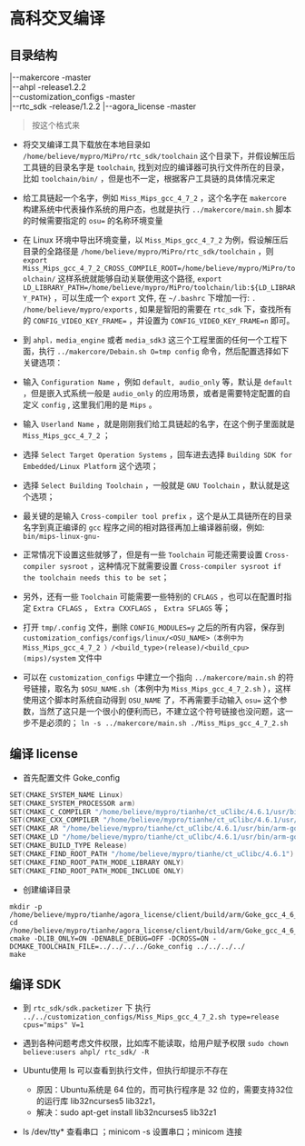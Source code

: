 # 高科交叉编译

## 目录结构
|--makercore -master\
|--ahpl      -release1.2.2\
|--customization_configs -master\
|--rtc_sdk   -release/1.2.2
|--agora_license -master

>按这个格式来

* 将交叉编译工具下载放在本地目录如 `/home/believe/mypro/MiPro/rtc_sdk/toolchain` 这个目录下，并假设解压后工具链的目录名字是 `toolchain`, 找到对应的编译器可执行文件所在的目录，比如 `toolchain/bin/` ，但是也不一定，根据客户工具链的具体情况来定

* 给工具链起一个名字，例如 `Miss_Mips_gcc_4_7_2` ，这个名字在 `makercore` 构建系统中代表操作系统的用户态，也就是执行 `../makercore/main.sh` 脚本的时候需要指定的 `osu=` 的名称环境变量

* 在 Linux 环境中导出环境变量，以 `Miss_Mips_gcc_4_7_2` 为例，假设解压后目录的全路径是 `/home/believe/mypro/MiPro/rtc_sdk/toolchain` ，则 `export Miss_Mips_gcc_4_7_2_CROSS_COMPILE_ROOT=/home/believe/mypro/MiPro/toolchain/` 这样系统就能够自动关联使用这个路径, `export LD_LIBRARY_PATH=/home/believe/mypro/MiPro/toolchain/lib:${LD_LIBRARY_PATH}` ，可以生成一个 `export` 文件, 在 `~/.bashrc` 下增加一行: `. /home/believe/mypro/exports` , 如果是智阳的需要在 `rtc_sdk` 下，查找所有的 `CONFIG_VIDEO_KEY_FRAME=` ，并设置为 `CONFIG_VIDEO_KEY_FRAME=n` 即可。

* 到 `ahpl，media_engine` 或者 `media_sdk3` 这三个工程里面的任何一个工程下面，执行 `../makercore/Debain.sh O=tmp config` 命令，然后配置选择如下关键选项：

 * 输入 `Configuration Name` ，例如 `default, audio_only` 等，默认是 `default` ，但是嵌入式系统一般是 `audio_only` 的应用场景，或者是需要特定配置的自定义 `config` , 这里我们用的是 `Mips` 。

 * 输入 `Userland Name` ，就是刚刚我们给工具链起的名字，在这个例子里面就是 `Miss_Mips_gcc_4_7_2` ；

 * 选择 `Select Target Operation Systems` ，回车进去选择 `Building SDK for Embedded/Linux Platform` 这个选项；

 * 选择 `Select Building Toolchain` ，一般就是 `GNU Toolchain` ，默认就是这个选项；

 * 最关键的是输入 `Cross-compiler tool prefix` ，这个是从工具链所在的目录名字到真正编译的 `gcc` 程序之间的相对路径再加上编译器前缀，例如: `bin/mips-linux-gnu-`

 * 正常情况下设置这些就够了，但是有一些 `Toolchain` 可能还需要设置 `Cross-compiler sysroot` ，这种情况下就需要设置 `Cross-compiler sysroot if the toolchain needs this to be set`；

 * 另外，还有一些 `Toolchain` 可能需要一些特别的 `CFLAGS` ，也可以在配置时指定 `Extra CFLAGS` ， `Extra CXXFLAGS` ， `Extra SFLAGS` 等；

* 打开 `tmp/.config` 文件，删除 `CONFIG_MODULES=y` 之后的所有内容，保存到 `customization_configs/configs/linux/<OSU_NAME>（本例中为 Miss_Mips_gcc_4_7_2 ）/<build_type>(release)/<build_cpu>(mips)/system` 文件中

* 可以在 `customization_configs` 中建立一个指向 `../makercore/main.sh` 的符号链接，取名为 `$OSU_NAME.sh`（本例中为 `Miss_Mips_gcc_4_7_2.sh` ），这样使用这个脚本时系统自动得到 `OSU_NAME` 了，不再需要手动输入 `osu=` 这个参数，当然了这只是一个很小的便利而已，不建立这个符号链接也没问题，这一步不是必须的；
`ln -s ../makercore/main.sh ./Miss_Mips_gcc_4_7_2.sh`

## 编译 license
* 首先配置文件 Goke_config
```Cpp
SET(CMAKE_SYSTEM_NAME Linux)
SET(CMAKE_SYSTEM_PROCESSOR arm)
SET(CMAKE_C_COMPILER "/home/believe/mypro/tianhe/ct_uClibc/4.6.1/usr/bin/arm-goke-linux-uclibcgnueabi-gcc")
SET(CMAKE_CXX_COMPILER "/home/believe/mypro/tianhe/ct_uClibc/4.6.1/usr/bin/arm-goke-linux-uclibcgnueabi-g++")
SET(CMAKE_AR "/home/believe/mypro/tianhe/ct_uClibc/4.6.1/usr/bin/arm-goke-linux-uclibcgnueabi-ar" CACHE FILEPATH "Archiver")
SET(CMAKE_LD "/home/believe/mypro/tianhe/ct_uClibc/4.6.1/usr/bin/arm-goke-linux-uclibcgnueabi-ld")
SET(CMAKE_BUILD_TYPE Release)
SET(CMAKE_FIND_ROOT_PATH "/home/believe/mypro/tianhe/ct_uClibc/4.6.1")
SET(CMAKE_FIND_ROOT_PATH_MODE_LIBRARY ONLY)
SET(CMAKE_FIND_ROOT_PATH_MODE_INCLUDE ONLY)
```

* 创建编译目录
```shell
mkdir -p /home/believe/mypro/tianhe/agora_license/client/build/arm/Goke_gcc_4_6_1/release
cd /home/believe/mypro/tianhe/agora_license/client/build/arm/Goke_gcc_4_6_1/release
cmake -DLIB_ONLY=ON -DENABLE_DEBUG=OFF -DCROSS=ON -DCMAKE_TOOLCHAIN_FILE=../../../../Goke_config ../../../../
make
```

## 编译 SDK
* 到 `rtc_sdk/sdk.packetizer` 下 执行 `../../customization_configs/Miss_Mips_gcc_4_7_2.sh type=release cpus="mips" V=1`

* 遇到各种问题考虑文件权限，比如库不能读取，给用户赋予权限 `sudo chown believe:users ahpl/ rtc_sdk/ -R`

* Ubuntu使用 ls 可以查看到执行文件，但执行却提示不存在
  * 原因：Ubuntu系统是 64 位的，而可执行程序是 32 位的，需要支持32位的运行库 lib32ncurses5 lib32z1，
  * 解决：sudo apt-get install lib32ncurses5 lib32z1

* ls /dev/tty* 查看串口 ；minicom -s 设置串口；minicom 连接
